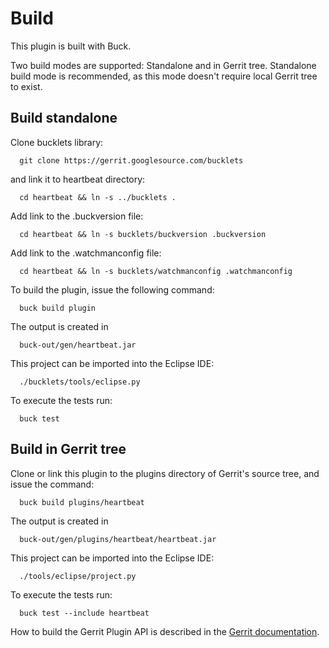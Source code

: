 Build
=====

This plugin is built with Buck.

Two build modes are supported: Standalone and in Gerrit tree. Standalone
build mode is recommended, as this mode doesn't require local Gerrit
tree to exist.

Build standalone
----------------

Clone bucklets library:

```
  git clone https://gerrit.googlesource.com/bucklets

```
and link it to heartbeat directory:

```
  cd heartbeat && ln -s ../bucklets .
```

Add link to the .buckversion file:

```
  cd heartbeat && ln -s bucklets/buckversion .buckversion
```

Add link to the .watchmanconfig file:

```
  cd heartbeat && ln -s bucklets/watchmanconfig .watchmanconfig
```

To build the plugin, issue the following command:

```
  buck build plugin
```

The output is created in

```
  buck-out/gen/heartbeat.jar
```

This project can be imported into the Eclipse IDE:

```
  ./bucklets/tools/eclipse.py
```

To execute the tests run:

```
  buck test
```

Build in Gerrit tree
--------------------

Clone or link this plugin to the plugins directory of Gerrit's source
tree, and issue the command:

```
  buck build plugins/heartbeat
```

The output is created in

```
  buck-out/gen/plugins/heartbeat/heartbeat.jar
```

This project can be imported into the Eclipse IDE:

```
  ./tools/eclipse/project.py
```

To execute the tests run:

```
  buck test --include heartbeat
```

How to build the Gerrit Plugin API is described in the [Gerrit
documentation](../../../Documentation/dev-buck.html#_extension_and_plugin_api_jar_files).
